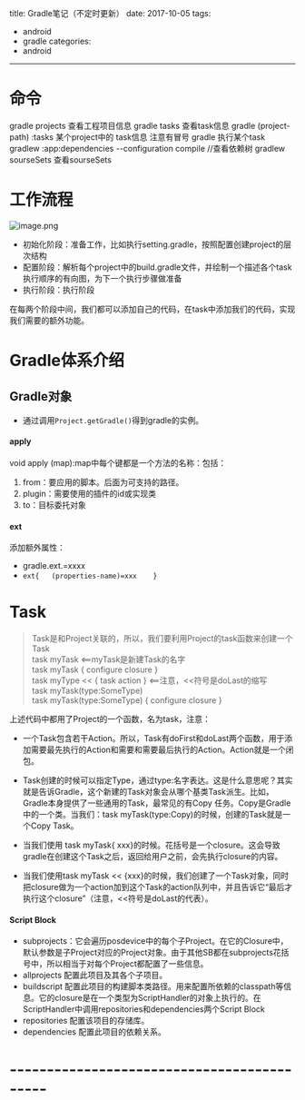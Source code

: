 title: Gradle笔记（不定时更新）
date: 2017-10-05
tags:
  - android
  - gradle
categories:
  - android

---


# 命令 
gradle projects 查看工程项目信息
gradle tasks  查看task信息
gradle (project-path) :tasks  某个project中的 task信息  注意有冒号
 gradle <task-name> 执行某个task
gradlew :app:dependencies --configuration compile  //查看依赖树
gradlew sourseSets 查看sourseSets

# 工作流程

![image.png](http://upload-images.jianshu.io/upload_images/1583231-f8379b78795c6ac4.png?imageMogr2/auto-orient/strip%7CimageView2/2/w/1240)

* 初始化阶段：准备工作，比如执行setting.gradle，按照配置创建project的层次结构
* 配置阶段：解析每个project中的build.gradle文件，并绘制一个描述各个task执行顺序的有向图，为下一个执行步骤做准备
* 执行阶段：执行阶段

在每两个阶段中间，我们都可以添加自己的代码，在task中添加我们的代码，实现我们需要的额外功能。

# Gradle体系介绍

## Gradle对象
* 通过调用`Project.getGradle()`得到gradle的实例。
#### apply
void apply (map):map中每个键都是一个方法的名称：包括：
1. from：要应用的脚本。后面为可支持的路径。
2. plugin：需要使用的插件的id或实现类
3. to：目标委托对象

#### ext
添加额外属性：
*  gradle.ext.<properties-name>=xxxx
* `ext{   (properties-name)=xxx    }`

# Task

>Task是和Project关联的，所以，我们要利用Project的task函数来创建一个Task  
task myTask  <==myTask是新建Task的名字  
task myTask { configure closure }  
task myType << { task action } <==注意，<<符号是doLast的缩写  
task myTask(type:SomeType)  
task myTask(type:SomeType) { configure closure }  

上述代码中都用了Project的一个函数，名为task，注意：
* 一个Task包含若干Action。所以，Task有doFirst和doLast两个函数，用于添加需要最先执行的Action和需要和需要最后执行的Action。Action就是一个闭包。

*  Task创建的时候可以指定Type，通过type:名字表达。这是什么意思呢？其实就是告诉Gradle，这个新建的Task对象会从哪个基类Task派生。比如，Gradle本身提供了一些通用的Task，最常见的有Copy 任务。Copy是Gradle中的一个类。当我们：task myTask(type:Copy)的时候，创建的Task就是一个Copy Task。
*  当我们使用 task myTask{ xxx}的时候。花括号是一个closure。这会导致gradle在创建这个Task之后，返回给用户之前，会先执行closure的内容。
* 当我们使用task myTask << {xxx}的时候，我们创建了一个Task对象，同时把closure做为一个action加到这个Task的action队列中，并且告诉它“最后才执行这个closure”（注意，<<符号是doLast的代表）。

#### Script Block  

* subprojects：它会遍历posdevice中的每个子Project。在它的Closure中，默认参数是子Project对应的Project对象。由于其他SB都在subprojects花括号中，所以相当于对每个Project都配置了一些信息。
* allprojects  配置此项目及其各个子项目。
* buildscript  配置此项目的构建脚本类路径。用来配置所依赖的classpath等信息。它的closure是在一个类型为ScriptHandler的对象上执行的。在ScriptHandler中调用repositories和dependencies两个Script Block  
* repositories  配置该项目的存储库。
* dependencies  配置此项目的依赖关系。
















# -------------------------------------------
